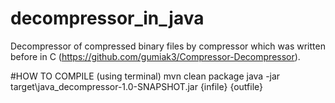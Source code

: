 # decompressor_in_java
Decompressor of compressed binary files by compressor which was written before in C (https://github.com/gumiak3/Compressor-Decompressor).

#HOW TO COMPILE (using terminal)
    mvn clean package
    java -jar target\java_decompressor-1.0-SNAPSHOT.jar {infile} {outfile} 

    